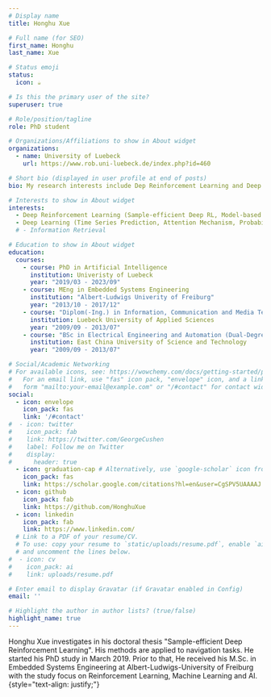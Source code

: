 ```yaml
---
# Display name
title: Honghu Xue

# Full name (for SEO)
first_name: Honghu
last_name: Xue

# Status emoji
status:
  icon: ☕️

# Is this the primary user of the site?
superuser: true

# Role/position/tagline
role: PhD student

# Organizations/Affiliations to show in About widget
organizations:
  - name: University of Luebeck
    url: https://www.rob.uni-luebeck.de/index.php?id=460

# Short bio (displayed in user profile at end of posts)
bio: My research interests include Dep Reinforcement Learning and Deep Learning.

# Interests to show in About widget
interests:
  - Deep Reinforcement Learning (Sample-efficient Deep RL, Model-based RL, Model-free RL, Automatic Curriculum Learning, Efficient Exploration Strategies, Distributional RL)
  - Deep Learning (Time Series Prediction, Attention Mechanism, Probabilistic Deep Learning, Generation of High Resolution Images, Video Prediction)
  # - Information Retrieval

# Education to show in About widget
education:
  courses:
    - course: PhD in Artificial Intelligence
      institution: Univeristy of Luebeck 
      year: "2019/03 - 2023/09"
    - course: MEng in Embedded Systems Engineering
      institution: "Albert-Ludwigs Univerity of Freiburg"
      year: "2013/10 - 2017/12"
    - course: "Diplom(-Ing.) in Information, Communication and Media Technology (Dual-Degree)"
      institution: Luebeck University of Applied Sciences
      year: "2009/09 - 2013/07"
    - course: "BSc in Electrical Engineering and Automation (Dual-Degree)"
      institution: East China University of Science and Technology
      year: "2009/09 - 2013/07"

# Social/Academic Networking
# For available icons, see: https://wowchemy.com/docs/getting-started/page-builder/#icons
#   For an email link, use "fas" icon pack, "envelope" icon, and a link in the
#   form "mailto:your-email@example.com" or "/#contact" for contact widget.
social:
  - icon: envelope
    icon_pack: fas
    link: '/#contact'
#  - icon: twitter
#    icon_pack: fab
#    link: https://twitter.com/GeorgeCushen
#    label: Follow me on Twitter
#    display:
#      header: true
  - icon: graduation-cap # Alternatively, use `google-scholar` icon from `ai` icon pack
    icon_pack: fas
    link: https://scholar.google.com/citations?hl=en&user=CgSPV5UAAAAJ
  - icon: github
    icon_pack: fab
    link: https://github.com/HonghuXue
  - icon: linkedin
    icon_pack: fab
    link: https://www.linkedin.com/
  # Link to a PDF of your resume/CV.
  # To use: copy your resume to `static/uploads/resume.pdf`, enable `ai` icons in `params.yaml`,
  # and uncomment the lines below.
#  - icon: cv
#    icon_pack: ai
#    link: uploads/resume.pdf

# Enter email to display Gravatar (if Gravatar enabled in Config)
email: ''

# Highlight the author in author lists? (true/false)
highlight_name: true
---
```


Honghu Xue investigates in his doctoral thesis "Sample-efficient Deep Reinforcement Learning". His methods are applied to navigation tasks. He started his PhD study in March 2019. Prior to that, He received his M.Sc. in Embedded Systems Engineering at Albert-Ludwigs-University of Freiburg with the study focus on Reinforcement Learning, Machine Learning and AI.
{style="text-align: justify;"}
